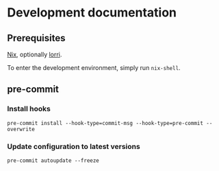 # Development documentation

## Prerequisites

[Nix](https://nixos.org/download.html), optionally
[lorri](https://github.com/nix-community/lorri).

To enter the development environment, simply run `nix-shell`.

## pre-commit

### Install hooks

```shell
pre-commit install --hook-type=commit-msg --hook-type=pre-commit --overwrite
```

### Update configuration to latest versions

```shell
pre-commit autoupdate --freeze
```
